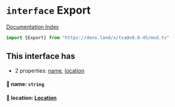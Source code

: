 # `interface` Export

[Documentation Index](../README.md)

```ts
import {Export} from "https://deno.land/x/tsa@v0.0.45/mod.ts"
```

## This interface has

- 2 properties:
[name](#-name-string),
[location](#-location-location)


#### 📄 name: `string`



#### 📄 location: [Location](../interface.Location/README.md)




